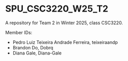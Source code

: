 # SPU_CSC3220_W25_T2
A repository for Team 2 in Winter 2025, class CSC3220. 

Member IDs:
- Pedro Luiz Teixeira Andrade Ferreira, teixeiraandp
- Brandon Do, Dobrq
- Diana Gale, Diana-Gale